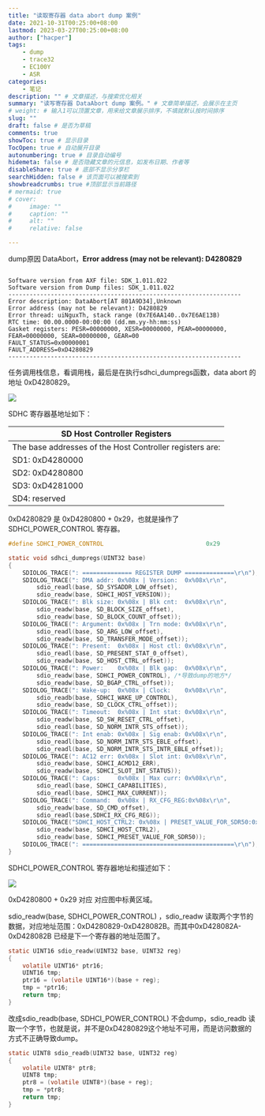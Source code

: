 ```yaml
---
title: "读取寄存器 data abort dump 案例"
date: 2021-10-31T00:25:00+08:00
lastmod: 2023-03-27T00:25:00+08:00
author: ["hacper"]
tags:
    - dump
    - trace32
    - EC100Y
    - ASR
categories:
    - 笔记
description: "" # 文章描述，与搜索优化相关
summary: "读写寄存器 DataAbort dump 案例。" # 文章简单描述，会展示在主页
# weight: # 输入1可以顶置文章，用来给文章展示排序，不填就默认按时间排序
slug: ""
draft: false # 是否为草稿
comments: true
showToc: true # 显示目录
TocOpen: true # 自动展开目录
autonumbering: true # 目录自动编号
hidemeta: false # 是否隐藏文章的元信息，如发布日期、作者等
disableShare: true # 底部不显示分享栏
searchHidden: false # 该页面可以被搜索到
showbreadcrumbs: true #顶部显示当前路径
# mermaid: true
# cover:
#     image: ""
#     caption: ""
#     alt: ""
#     relative: false

---
```


dump原因 DataAbort，**Error address (may not be relevant): D4280829**

```

Software version from AXF file: SDK_1.011.022
Software version from Dump files: SDK_1.011.022
------------------------------------------------------------------
Error description: DataAbort[AT 801A9D34],Unknown
Error address (may not be relevant): D4280829
Error thread: uiNguxTh, stack range (0x7E6AA140..0x7E6AE13B)
RTC time: 00.00.0000-00:00:00 (dd.mm.yy-hh:mm:ss)
Gasket registers: PESR=00000000, XESR=00000000, PEAR=00000000, FEAR=00000000, SEAR=00000000, GEAR=00
FAULT_STATUS=0x00000001
FAULT_ADDRESS=0xD4280829
------------------------------------------------------------------
```

任务调用栈信息，看调用栈，最后是在执行sdhci_dumpregs函数，data abort 的地址 0xD4280829。

![](https://cdn.staticaly.com/gh/hacperme/picx_hosting@master/20210507/xxx.sn16avefy5c.png)

SDHC 寄存器基地址如下：

| SD  Host Controller Registers                             |
| --------------------------------------------------------- |
| The base addresses of the  Host Controller registers are: |
| SD1: 0xD4280000                                           |
| SD2: 0xD4280800                                           |
| SD3: 0xD4281000                                           |
| SD4: reserved                                             |

0xD4280829 是 0xD4280800 + 0x29，也就是操作了 SDHCI_POWER_CONTROL 寄存器。

```c
#define SDHCI_POWER_CONTROL			                    0x29

static void sdhci_dumpregs(UINT32 base)
{
	SDIOLOG_TRACE(": ============== REGISTER DUMP ==============\r\n");
	SDIOLOG_TRACE(": DMA addr: 0x%08x | Version:  0x%08x\r\n",
		sdio_readl(base, SD_SYSADDR_LOW_offset),
		sdio_readw(base, SDHCI_HOST_VERSION));
	SDIOLOG_TRACE(": Blk size: 0x%08x | Blk cnt:  0x%08x\r\n",
		sdio_readw(base, SD_BLOCK_SIZE_offset),
		sdio_readw(base, SD_BLOCK_COUNT_offset));
	SDIOLOG_TRACE(": Argument: 0x%08x | Trn mode: 0x%08x\r\n",
		sdio_readl(base, SD_ARG_LOW_offset),
		sdio_readw(base, SD_TRANSFER_MODE_offset));
	SDIOLOG_TRACE(": Present:  0x%08x | Host ctl: 0x%08x\r\n",
		sdio_readl(base, SD_PRESENT_STAT_0_offset),
		sdio_readw(base, SD_HOST_CTRL_offset));
	SDIOLOG_TRACE(": Power:    0x%08x | Blk gap:  0x%08x\r\n",
		sdio_readw(base, SDHCI_POWER_CONTROL), /*导致dump的地方*/
		sdio_readw(base, SD_BGAP_CTRL_offset));
	SDIOLOG_TRACE(": Wake-up:  0x%08x | Clock:    0x%08x\r\n",
		sdio_readb(base, SDHCI_WAKE_UP_CONTROL),
		sdio_readw(base, SD_CLOCK_CTRL_offset));
	SDIOLOG_TRACE(": Timeout:  0x%08x | Int stat: 0x%08x\r\n",
		sdio_readw(base, SD_SW_RESET_CTRL_offset),
		sdio_readl(base, SD_NORM_INTR_STS_offset));
	SDIOLOG_TRACE(": Int enab: 0x%08x | Sig enab: 0x%08x\r\n",
		sdio_readl(base, SD_NORM_INTR_STS_EBLE_offset),
		sdio_readl(base, SD_NORM_INTR_STS_INTR_EBLE_offset));
	SDIOLOG_TRACE(": AC12 err: 0x%08x | Slot int: 0x%08x\r\n",
		sdio_readw(base, SDHCI_ACMD12_ERR),
		sdio_readw(base, SDHCI_SLOT_INT_STATUS));
	SDIOLOG_TRACE(": Caps:     0x%08x | Max curr: 0x%08x\r\n",
		sdio_readl(base, SDHCI_CAPABILITIES),
		sdio_readl(base, SDHCI_MAX_CURRENT));
	SDIOLOG_TRACE(": Command:  0x%08x | RX_CFG_REG:0x%08x\r\n",
		sdio_readw(base, SD_CMD_offset),
		sdio_readl(base,SDHCI_RX_CFG_REG));
    SDIOLOG_TRACE("SDHCI_HOST_CTRL2: 0x%08x | PRESET_VALUE_FOR_SDR50:0x%08x",
        sdio_readw(base, SDHCI_HOST_CTRL2),
        sdio_readw(base, SDHCI_PRESET_VALUE_FOR_SDR50));
	SDIOLOG_TRACE(": ===========================================\r\n");
}

```

SDHCI_POWER_CONTROL 寄存器地址和描述如下：

![](https://cdn.staticaly.com/gh/hacperme/picx_hosting@master/20210507/xxx.75hikkip1jk0.png)

0xD4280800 + 0x29 对应 对应图中标黄区域。



sdio_readw(base, SDHCI_POWER_CONTROL) ，sdio_readw 读取两个字节的数据，对应地址范围：0xD4280829-0xD428082B。而其中0xD428082A-0xD428082B 已经是下一个寄存器的地址范围了。

```c
static UINT16 sdio_readw(UINT32 base, UINT32 reg)
{
    volatile UINT16* ptr16;
    UINT16 tmp;
    ptr16 = (volatile UINT16*)(base + reg);
    tmp = *ptr16;
    return tmp;
}
```

改成sdio_readb(base, SDHCI_POWER_CONTROL)  不会dump，sdio_readb 读取一个字节，也就是说，并不是0xD4280829这个地址不可用，而是访问数据的方式不正确导致dump。

```c
static UINT8 sdio_readb(UINT32 base, UINT32 reg)
{
    volatile UINT8* ptr8;
    UINT8 tmp;
    ptr8 = (volatile UINT8*)(base + reg);
    tmp = *ptr8;
    return tmp;
}
```
